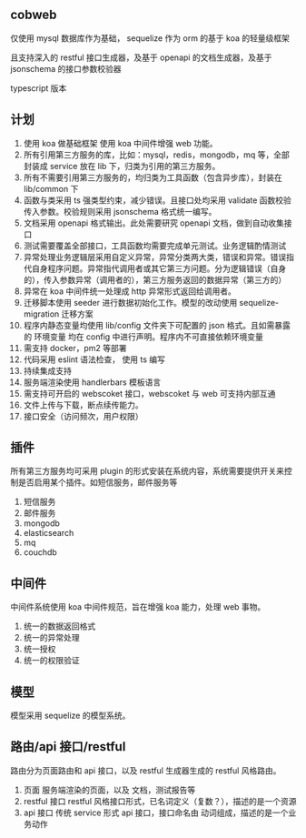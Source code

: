 ## cobweb

仅使用 mysql 数据库作为基础， sequelize 作为 orm 的基于 koa 的轻量级框架

且支持深入的 restful 接口生成器，及基于 openapi 的文档生成器，及基于 jsonschema 的接口参数校验器

typescript 版本

## 计划

1. 使用 koa 做基础框架
    使用 koa 中间件增强 web 功能。
2. 所有引用第三方服务的库，比如：mysql，redis，mongodb，mq 等，全部封装成 service 放在 lib 下，归类为引用的第三方服务。
3. 所有不需要引用第三方服务的，均归类为工具函数（包含异步库），封装在 lib/common 下
4. 函数与类采用 ts 强类型约束，减少错误。且接口处均采用 validate 函数校验传入参数。校验规则采用 jsonschema 格式统一编写。
5. 文档采用 openapi 格式输出。此处需要研究 openapi 文档，做到自动收集接口
6. 测试需要覆盖全部接口，工具函数均需要完成单元测试。业务逻辑酌情测试
7. 异常处理业务逻辑层采用自定义异常，异常分类两大类，错误和异常。错误指代自身程序问题。异常指代调用者或其它第三方问题。分为逻辑错误（自身的），传入参数异常（调用者的），第三方服务返回的数据异常（第三方的）
8. 异常在 koa 中间件统一处理成 http 异常形式返回给调用者。
9. 迁移脚本使用 seeder 进行数据初始化工作。模型的改动使用 sequelize-migration 迁移方案
10. 程序内静态变量均使用 lib/config 文件夹下可配置的 json 格式。且如需暴露的 环境变量 均在 config 中进行声明。程序内不可直接依赖环境变量
11. 需支持 docker，pm2 等部署
12. 代码采用 eslint 语法检查， 使用 ts 编写
13. 持续集成支持
14. 服务端渲染使用 handlerbars 模板语言
15. 需支持可开启的 webscoket 接口，webscoket 与 web 可支持内部互通
16. 文件上传与下载，断点续传能力。
17. 接口安全（访问频次，用户权限）
## 插件

所有第三方服务均可采用 plugin 的形式安装在系统内容，系统需要提供开关来控制是否启用某个插件。如短信服务，邮件服务等

1. 短信服务
2. 邮件服务
3. mongodb
4. elasticsearch
5. mq
6. couchdb

## 中间件

中间件系统使用 koa 中间件规范，旨在增强 koa 能力，处理 web 事物。

1. 统一的数据返回格式
2. 统一的异常处理
3. 统一授权
4. 统一的权限验证

## 模型

模型采用 sequelize 的模型系统。

## 路由/api 接口/restful

路由分为页面路由和 api 接口，以及 restful 生成器生成的 restful 风格路由。

1. 页面
    服务端渲染的页面，以及 文档，测试报告等
2. restful 接口
    restful 风格接口形式，已名词定义（复数？），描述的是一个资源
3. api 接口
    传统 service 形式 api 接口，接口命名由 动词组成，描述的是一个业务动作

